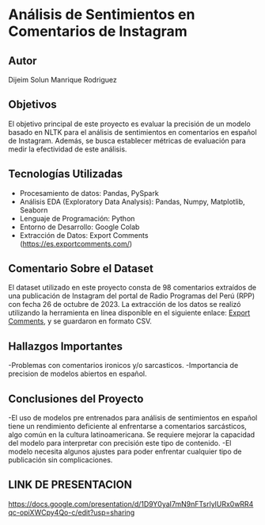 # Análisis de Sentimientos en Comentarios de Instagram

## Autor
Dijeim Solun Manrique Rodriguez

## Objetivos
El objetivo principal de este proyecto es evaluar la precisión de un modelo basado en NLTK para el análisis de sentimientos en comentarios en español de Instagram. Además, se busca establecer métricas de evaluación para medir la efectividad de este análisis.

## Tecnologías Utilizadas
- Procesamiento de datos: Pandas, PySpark
- Análisis EDA (Exploratory Data Analysis): Pandas, Numpy, Matplotlib, Seaborn
- Lenguaje de Programación: Python
- Entorno de Desarrollo: Google Colab
- Extracción de Datos: Export Comments (https://es.exportcomments.com/)

## Comentario Sobre el Dataset
El dataset utilizado en este proyecto consta de 98 comentarios extraídos de una publicación de Instagram del portal de Radio Programas del Perú (RPP) con fecha 26 de octubre de 2023. La extracción de los datos se realizó utilizando la herramienta en línea disponible en el siguiente enlace: [Export Comments](https://es.exportcomments.com/), y se guardaron en formato CSV.

## Hallazgos Importantes
-Problemas con comentarios ironicos y/o sarcasticos.
-Importancia de precision de modelos abiertos en español.
## Conclusiones del Proyecto
-El uso de modelos pre entrenados para análisis de sentimientos en español tiene un rendimiento deficiente al enfrentarse a comentarios sarcásticos, algo común en la cultura latinoamericana. Se requiere mejorar la capacidad del modelo para interpretar con precisión este tipo de contenido.
-El modelo necesita algunos ajustes para poder enfrentar cualquier tipo de publicación sin complicaciones.
## LINK DE PRESENTACION
https://docs.google.com/presentation/d/1D9Y0yaI7mN9nFTsrlylURx0wRR4qc-opiXWCpy4Qo-c/edit?usp=sharing

